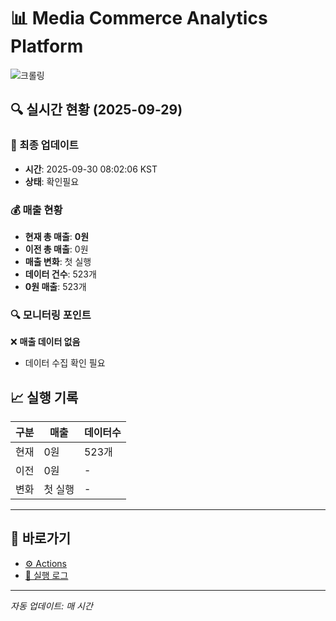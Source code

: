 # 📊 Media Commerce Analytics Platform

![크롤링](https://img.shields.io/badge/크롤링-확인필요-orange)

## 🔍 실시간 현황 (2025-09-29)

### 📍 최종 업데이트
- **시간**: 2025-09-30 08:02:06 KST
- **상태**: 확인필요

### 💰 매출 현황
- **현재 총 매출**: **0원**
- **이전 총 매출**: 0원
- **매출 변화**: 첫 실행
- **데이터 건수**: 523개
- **0원 매출**: 523개

### 🔍 모니터링 포인트

❌ **매출 데이터 없음**
- 데이터 수집 확인 필요


## 📈 실행 기록

| 구분 | 매출 | 데이터수 |
|------|------|----------|
| 현재 | 0원 | 523개 |
| 이전 | 0원 | - |
| 변화 | 첫 실행 | - |

---

## 🔗 바로가기

- [⚙️ Actions](../../actions)
- [📝 실행 로그](../../actions/workflows/daily_scraping.yml)

---

*자동 업데이트: 매 시간*
